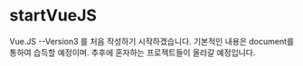 # startVueJS
Vue.JS --Version3 를 처음 작성하기 시작하겠습니다.
기본적인 내용은 document를 통하여 습득할 예정이며.
추후에 혼자하는 프로젝트들이 올라갈 예정입니다.